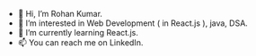 - 👋 Hi, I’m Rohan Kumar.
- 👀 I’m interested in Web Development ( in React.js ), java, DSA.
- 🌱 I’m currently learning React.js.
- 📫 You can reach me on LinkedIn.

<!---
rohannn24/rohannn24 is a ✨ special ✨ repository because its `README.md` (this file) appears on your GitHub profile.
You can click the Preview link to take a look at your changes.
--->
